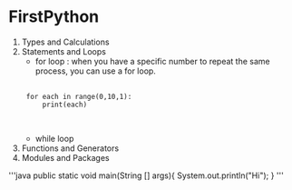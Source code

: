# FirstPython
1. Types and Calculations
2. Statements and Loops
    - for loop : when you have a specific number to repeat the same process, you can use a for loop.   
    <pre>
    <code>
    for each in range(0,10,1):
        print(each)
    </code>
    </pre>
    - while loop
3. Functions and Generators
4. Modules and Packages


'''java
public static void main(String [] args){
    System.out.println("Hi");
}
'''

